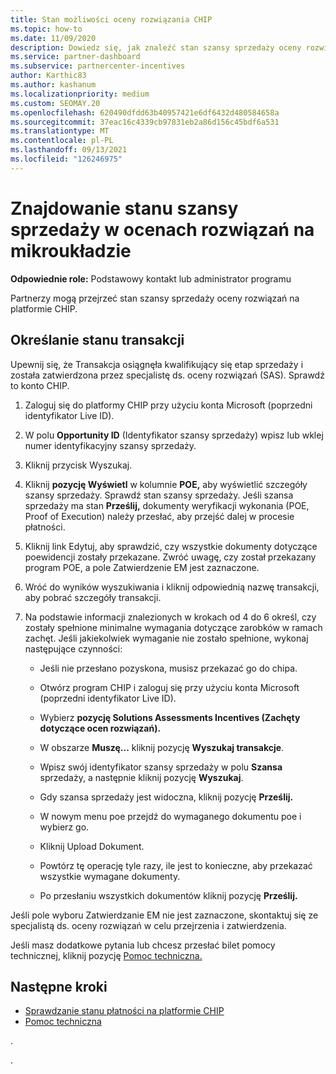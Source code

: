 ```yaml
---
title: Stan możliwości oceny rozwiązania CHIP
ms.topic: how-to
ms.date: 11/09/2020
description: Dowiedz się, jak znaleźć stan szansy sprzedaży oceny rozwiązania na platformie Channel Incentives Platform (CHIP).
ms.service: partner-dashboard
ms.subservice: partnercenter-incentives
author: Karthic83
ms.author: kashanum
ms.localizationpriority: medium
ms.custom: SEOMAY.20
ms.openlocfilehash: 620490dfdd63b40957421e6df6432d480584658a
ms.sourcegitcommit: 37eac16c4339cb97831eb2a86d156c45bdf6a531
ms.translationtype: MT
ms.contentlocale: pl-PL
ms.lasthandoff: 09/13/2021
ms.locfileid: "126246975"
---
```

# <a name="find-your-solution-assessments-opportunity-status-on-chip"></a>Znajdowanie stanu szansy sprzedaży w ocenach rozwiązań na mikroukładzie

**Odpowiednie role:** Podstawowy kontakt lub administrator programu

Partnerzy mogą przejrzeć stan szansy sprzedaży oceny rozwiązań na platformie CHIP.

## <a name="determine-the-status-of-your-deal"></a>Określanie stanu transakcji

Upewnij się, że Transakcja osiągnęła kwalifikujący się etap sprzedaży i została zatwierdzona przez specjalistę ds. oceny rozwiązań (SAS). Sprawdź to konto CHIP.

1. Zaloguj się do platformy CHIP przy użyciu konta Microsoft (poprzedni identyfikator Live ID).
1. W polu **Opportunity ID** (Identyfikator szansy sprzedaży) wpisz lub wklej numer identyfikacyjny szansy sprzedaży.
3. Kliknij przycisk Wyszukaj.

1. Kliknij **pozycję Wyświetl** w kolumnie **POE,** aby wyświetlić szczegóły szansy sprzedaży. Sprawdź stan szansy sprzedaży. Jeśli szansa sprzedaży ma stan **Prześlij,** dokumenty weryfikacji wykonania (POE, Proof of Execution) należy przesłać, aby przejść dalej w procesie płatności.
 
1. Kliknij link Edytuj, aby sprawdzić, czy wszystkie dokumenty dotyczące poewidencji zostały przekazane. Zwróć uwagę, czy został przekazany program POE, a pole Zatwierdzenie EM jest zaznaczone.
 
1. Wróć do wyników wyszukiwania i kliknij odpowiednią nazwę transakcji, aby pobrać szczegóły transakcji. 

1. Na podstawie informacji znalezionych w krokach od 4 do 6 określ, czy zostały spełnione minimalne wymagania dotyczące zarobków w ramach zachęt. Jeśli jakiekolwiek wymaganie nie zostało spełnione, wykonaj następujące czynności:
 
     - Jeśli nie przesłano pozyskona, musisz przekazać go do chipa.
 
     - Otwórz program CHIP i zaloguj się przy użyciu konta Microsoft (poprzedni identyfikator Live ID).
 
     - Wybierz **pozycję Solutions Assessments Incentives (Zachęty dotyczące ocen rozwiązań).**

     - W obszarze **Muszę...** kliknij pozycję **Wyszukaj transakcje**.

     - Wpisz swój identyfikator szansy sprzedaży w polu **Szansa** sprzedaży, a następnie kliknij pozycję **Wyszukaj**.

     - Gdy szansa sprzedaży jest widoczna, kliknij pozycję **Prześlij.**
  
     - W nowym menu poe przejdź do wymaganego dokumentu poe i wybierz go.

     - Kliknij Upload Dokument.

     - Powtórz tę operację tyle razy, ile jest to konieczne, aby przekazać wszystkie wymagane dokumenty.

     - Po przesłaniu wszystkich dokumentów kliknij pozycję **Prześlij.**

Jeśli pole wyboru Zatwierdzanie EM nie jest zaznaczone, skontaktuj się ze specjalistą ds. oceny rozwiązań w celu przejrzenia i zatwierdzenia.
 
Jeśli masz dodatkowe pytania lub chcesz przesłać bilet pomocy technicznej, kliknij pozycję [Pomoc techniczna.](report-problems-with-partner-center.md)

## <a name="next-steps"></a>Następne kroki

- [Sprawdzanie stanu płatności na platformie CHIP](chip-payment-status.md)
- [Pomoc techniczna](report-problems-with-partner-center.md)

.




.






